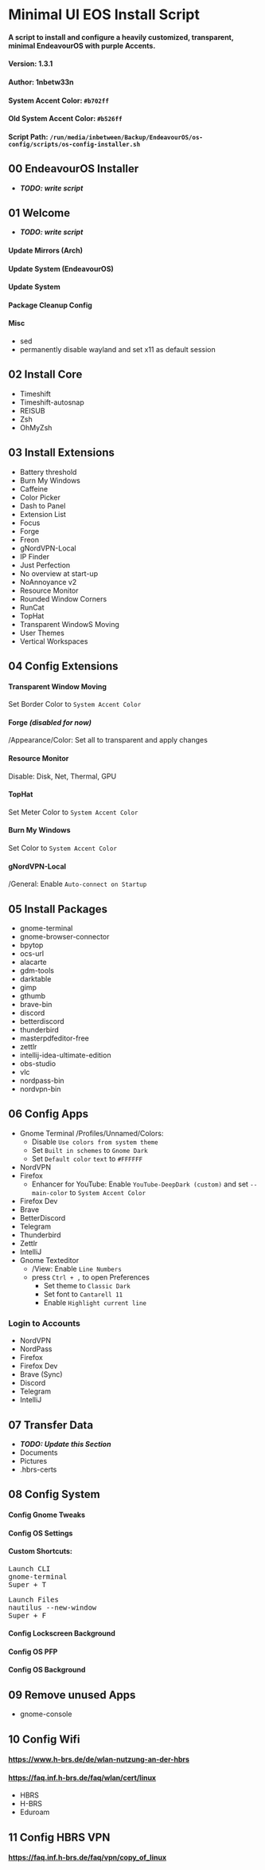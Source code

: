 # Minimal UI EOS Install Script
#### A script to install and configure a heavily customized, transparent, minimal EndeavourOS with purple Accents.
#### Version: 1.3.1
#### Author: 1nbetw33n
#### System Accent Color: `#b702ff`
#### Old System Accent Color: `#b526ff`
#### Script Path: `/run/media/inbetween/Backup/EndeavourOS/os-config/scripts/os-config-installer.sh`

## 00 EndeavourOS Installer
* _**TODO: write script**_

## 01 Welcome
* _**TODO: write script**_
#### Update Mirrors (Arch)
#### Update System (EndeavourOS)
#### Update System
#### Package Cleanup Config
#### Misc
* sed
* permanently disable wayland and set x11 as default session

## 02 Install Core
* Timeshift
* Timeshift-autosnap
* REISUB
* Zsh
* OhMyZsh

## 03 Install Extensions
* Battery threshold
* Burn My Windows
* Caffeine
* Color Picker
* Dash to Panel
* Extension List
* Focus
* Forge
* Freon
* gNordVPN-Local
* IP Finder
* Just Perfection
* No overview at start-up
* NoAnnoyance v2
* Resource Monitor
* Rounded Window Corners
* RunCat
* TopHat
* Transparent WindowS Moving
* User Themes
* Vertical Workspaces

## 04 Config Extensions
#### Transparent Window Moving
   Set Border Color to `System Accent Color`
#### Forge _(disabled for now)_
   /Appearance/Color: Set all to transparent and apply changes
#### Resource Monitor
   Disable: Disk, Net, Thermal, GPU
#### TopHat
   Set Meter Color to `System Accent Color`
#### Burn My Windows
   Set Color to `System Accent Color`
#### gNordVPN-Local
   /General: Enable `Auto-connect on Startup`

## 05 Install Packages
* gnome-terminal
* gnome-browser-connector
* bpytop
* ocs-url
* alacarte
* gdm-tools
* darktable
* gimp
* gthumb
* brave-bin
* discord
* betterdiscord
* thunderbird
* masterpdfeditor-free
* zettlr
* intellij-idea-ultimate-edition
* obs-studio
* vlc
* nordpass-bin
* nordvpn-bin

## 06 Config Apps
* Gnome Terminal
  /Profiles/Unnamed/Colors:
    * Disable `Use colors from system theme`
    * Set `Built in schemes` to `Gnome Dark`
    * Set `Default color` `text` to `#FFFFFF`
* NordVPN
* Firefox
    * Enhancer for YouTube: Enable `YouTube-DeepDark (custom)` and set `--main-color` to `System Accent Color`
* Firefox Dev
* Brave
* BetterDiscord
* Telegram
* Thunderbird
* Zettlr
* IntelliJ
* Gnome Texteditor
  * /View: Enable `Line Numbers`
  * press `Ctrl + ,` to open Preferences
    * Set theme to `Classic Dark`
    * Set font to `Cantarell 11`
    * Enable `Highlight current line`
    
### Login to Accounts
* NordVPN
* NordPass
* Firefox
* Firefox Dev
* Brave (Sync)
* Discord
* Telegram
* IntelliJ

## 07 Transfer Data
* _**TODO: Update this Section**_
*  Documents
*  Pictures
*  .hbrs-certs

## 08 Config System
#### Config Gnome Tweaks
#### Config OS Settings
#### Custom Shortcuts:
<pre>
Launch CLI
gnome-terminal
Super + T
</pre>
<pre>
Launch Files
nautilus --new-window
Super + F
</pre>

#### Config Lockscreen Background
#### Config OS PFP
#### Config OS Background

## 09 Remove unused Apps
* gnome-console

## 10 Config Wifi
#### https://www.h-brs.de/de/wlan-nutzung-an-der-hbrs
#### https://faq.inf.h-brs.de/faq/wlan/cert/linux
* HBRS
* H-BRS
* Eduroam

## 11 Config HBRS VPN
#### https://faq.inf.h-brs.de/faq/vpn/copy_of_linux



